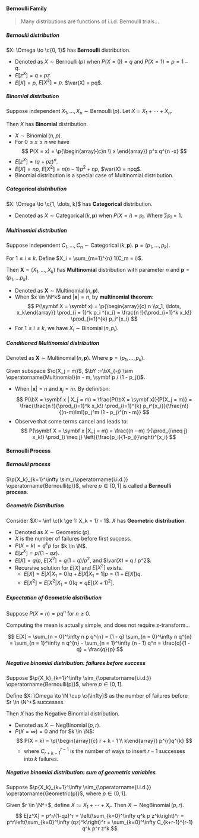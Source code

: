 #### Bernoulli Family

> Many distributions are functions of i.i.d. Bernoulli trials...

##### Bernoulli distribution

$X: \Omega \to \c{0, 1}$ has **Bernoulli** distribution.

- Denoted as $X \sim \operatorname{Bernoulli}(p)$ when $P(X = 0) = q$ and $P(X = 1) = p = 1-q$.
- $E[z^X] = q + pz$.
- $E[X] = p$, $E[X^2] = p$. $\var(X) = pq$.

##### Binomial distribution

Suppose independent $X_1, \ldots, X_n \sim \operatorname{Bernoulli}(p)$. Let $X = X_1 + \cdots + X_n$.

Then $X$ has **Binomial** distribution.

- $X \sim \operatorname{Binomial}(n, p)$.
- For $0 \le x \le n$ we have
  $$
  P(X = x) = \p{\begin{array}{c}n \\ x \end{array}} p^x q^{n -x}
  $$
- $E[z^X] = (q +pz)^n$.
- $E[X] = np$, $E[X^2] = n(n-1) p^2 + np$, $\var(X) = npq$.
- Binomial distribution is a special case of Multinomial distribution.

##### Categorical distribution

$X: \Omega \to \c{1, \dots, k}$ has **Categorical** distribution.

- Denoted as $X \sim \operatorname{Categorical}(k, \symbf p)$ when $P(X = i) = p_i$. Where $\sum p_i = 1$.

##### Multinomial distribution

Suppose independent $C_1, \ldots, C_n \sim \operatorname{Categorical}(k, \symbf p)$. $\symbf p = (p_1, \ldots, p_k)$.

For $1 \le i \le k$. Define $X_i = \sum_{m=1}^{n} 1(C_m = i)$.

Then $\symbf X = (X_1, \ldots, X_k)$ has **Multinomial** distribution with parameter $n$ and $\symbf p = (p_1, \ldots p_k)$.

- Denoted as $\symbf X \sim \operatorname{Multinomial}(n, \symbf p)$.
- When $x \in \N^k$ and $|\symbf x| = n$, by **multinomial theorem**:
  $$
  P(\symbf X = \symbf x) = \p{\begin{array}{c} n \\x_1, \ldots, x_k\end{array}} \prod_{i = 1}^k p_i ^{x_i} = \frac{n !}{\prod_{i=1}^k x_k!} \prod_{i=1}^{k} p_i^{x_i}
  $$
- For $1 \le i \le k$, we have $X_i \sim \operatorname{Binomial}(n, p_i)$.

##### Conditioned Multinomial distribution

Denoted as $\symbf X \sim \operatorname{Multinomial}(n, \symbf p)$. Where $\symbf p = (p_1, \ldots, p_k)$.

Given subspace $\c{X_j = m}$, $\bY :=\bX_{-j} \sim \operatorname{Multinomial}(n - m, \symbf p / (1 - p_j))$.

- When $|\symbf x| = n$ and $\symbf x_j = m$. By definition:
  $$
  P(\bX = \symbf x | X_j = m) = \frac{P(\bX = \symbf x)}{P(X_j = m)} = \frac{\frac{n !}{\prod_{i=1}^k x_k!} \prod_{i=1}^{k} p_i^{x_i}}{\frac{n!}{(n-m)!m!}p_j^m (1 - p_j)^{n - m}}
  $$
- Observe that some terms cancel and leads to:
  $$
  P(\symbf X = \symbf x |X_j = m) =  \frac{(n - m) !}{\prod_{i\neq j} x_k!} \prod_{i \neq j} \left({\frac{p_i}{1-p_j}}\right)^{x_i}
  $$

#### Bernoulli Process

##### Bernoulli process

$\p{X_k}_{k=1}^\infty \sim_{\operatorname{i.i.d.}} \operatorname{Bernoulli(p)}$, where $p \in (0, 1]$ is called a **Bernoulli process**.

##### Geometric Distribution

Consider $X:= \inf \c{k \ge 1: X_k = 1} - 1$. $X$ has **Geometric distribution**.

- Denoted as $X \sim \operatorname{Geometric}(p)$.
- $X$ is the number of failures before first success.
- $P(X = k) = q^k p$ for $k \in \N$.
- $E[z^X] = p / (1 - qz)$.
- $E[X] = q/p$, $E[X^2] = q(1 + q) / p^2$, and $\var(X) = q / p^2$.
- Recursive solution for $E[X]$ and $E[X^2]$ exists.
  - $E[X] = E[X | X_1 = 0] q + E[X | X_1 = 1] p = (1 + E[X])q$.
  - $E[X^2] = E[X^2 | X_1 = 0] q = q E[(X + 1)^2]$.

##### Expectation of Geometric distribution

Suppose $P(X = n) = p q^{n}$ for $n \ge 0$.

Computing the mean is actually simple, and does not require z-transform...

$$
E[X] = \sum_{n = 0}^\infty n p q^{n} = (1 - q) \sum_{n = 0}^\infty n q^{n} = \sum_{n = 1}^\infty n q^{n} - \sum_{n = 1}^\infty (n - 1) q^n = \frac{q}{1 - q} = \frac{q}{p}
$$

##### Negative binomial distribution: failures before success

Suppose $\p{X_k}_{k=1}^\infty \sim_{\operatorname{i.i.d.}} \operatorname{Bernoulli(p)}$, where $p \in (0, 1]$.

Define $X: \Omega \to \N \cup \c{\infty}$ as the number of failures before $r \in \N^+$ successes.

Then $X$ has the Negative Binomial distribution.

- Denoted as $X \sim \operatorname{NegBinomial}(p, r)$.
- $P(X = \infty) = 0$ and for $k \in \N$:
  $$
  P(X = k) = \p{\begin{array}{c} r + k - 1 \\ k\end{array}} p^{r}q^{k}
  $$
  - where $C_{r + k - 1}^{r - 1}$ is the number of ways to insert $r - 1$ successes into $k$ failures.

##### Negative binomial distribution: sum of geometric variables

Suppose $\p{X_k}_{k=1}^\infty \sim_{\operatorname{i.i.d.}} \operatorname{Geometric(p)}$, where $p \in (0, 1]$.

Given $r \in \N^+$, define $X := X_1 + \cdots + X_r$. Then $X \sim \operatorname{NegBinomial}(p, r)$.
$$
E[z^X] = p^r/(1-qz)^r = \left(\sum_{k=0}^\infty q^k p z^k\right)^r = p^r\left(\sum_{k=0}^\infty (qz)^k\right)^r = \sum_{k=0}^\infty C_{k+r-1}^{r-1} q^k p^r z^k
$$

